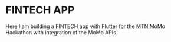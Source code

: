 # FINTECH APP
Here  I am building a FINTECH app with Flutter for the MTN MoMo Hackathon with integration of the MoMo APIs
